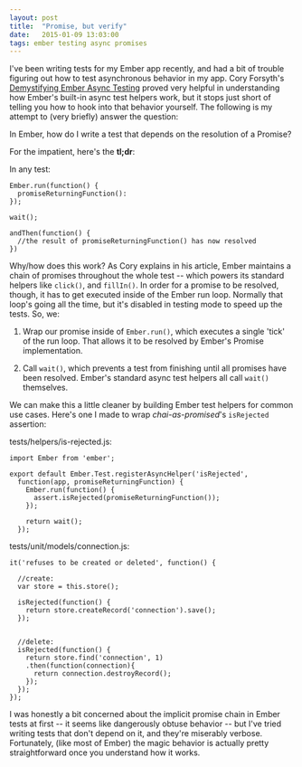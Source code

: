 ```yaml
---
layout: post
title:  "Promise, but verify"
date:   2015-01-09 13:03:00
tags: ember testing async promises
---
```


I've been writing tests for my Ember app recently, and had a bit of trouble
figuring out how to test asynchronous behavior in my app. Cory Forsyth's [Demystifying Ember Async Testing](http://coryforsyth.com/2014/07/10/demystifing-ember-async-testing/)
proved very helpful in understanding how Ember's built-in async test helpers
work, but it stops just short of telling you how to hook into that behavior
yourself. The following is my attempt to (very briefly) answer the question:

In Ember, how do I write a test that depends on the resolution of a Promise?
<!-- more -->

For the impatient, here's the **tl;dr**:

In any test:

    Ember.run(function() {
      promiseReturningFunction():
    });

    wait();

    andThen(function() {
      //the result of promiseReturningFunction() has now resolved
    })

Why/how does this work? As Cory explains in his article, Ember maintains a chain
of promises throughout the whole test -- which powers its standard helpers like
`click()`, and `fillIn()`. In order for a promise to be resolved, though, it has
to get executed inside of the Ember run loop. Normally that loop's going all the
time, but it's disabled in testing mode to speed up the tests. So, we:

1. Wrap our promise inside of `Ember.run()`, which executes a single 'tick' of
the run loop. That allows it to be resolved by Ember's Promise implementation.

2. Call `wait()`, which prevents a test from finishing until all promises have
been resolved. Ember's standard async test helpers all call `wait()` themselves.

We can make this a little cleaner by building Ember test helpers for common use
cases. Here's one I made to wrap *chai-as-promised*'s `isRejected` assertion:

tests/helpers/is-rejected.js:

    import Ember from 'ember';

    export default Ember.Test.registerAsyncHelper('isRejected',
      function(app, promiseReturningFunction) {
        Ember.run(function() {
          assert.isRejected(promiseReturningFunction());
        });

        return wait();
      });

tests/unit/models/connection.js:

    it('refuses to be created or deleted', function() {
      
      //create:
      var store = this.store();

      isRejected(function() {
        return store.createRecord('connection').save();
      });


      //delete:
      isRejected(function() {
        return store.find('connection', 1)
        .then(function(connection){
          return connection.destroyRecord();
        });
      });
    });

I was honestly a bit concerned about the implicit promise chain in Ember tests
at first -- it seems like dangerously obtuse behavior -- but I've tried writing
tests that don't depend on it, and they're miserably verbose. Fortunately, (like
most of Ember) the magic behavior is actually pretty straightforward once you
understand how it works.
